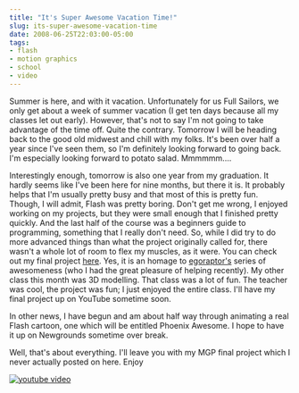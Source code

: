 ```yaml
---
title: "It's Super Awesome Vacation Time!"
slug: its-super-awesome-vacation-time
date: 2008-06-25T22:03:00-05:00
tags:
- flash
- motion graphics
- school
- video
---
```

Summer is here, and with it vacation. Unfortunately for us Full Sailors, we only get about a week of summer vacation (I get ten days because all my classes let out early). However, that's not to say I'm not going to take advantage of the time off. Quite the contrary. Tomorrow I will be heading back to the good old midwest and chill with my folks. It's been over half a year since I've seen them, so I'm definitely looking forward to going back. I'm especially looking forward to potato salad. Mmmmmm....

Interestingly enough, tomorrow is also one year from my graduation. It hardly seems like I've been here for nine months, but there it is. It probably helps that I'm usually pretty busy and that most of this is pretty fun. Though, I will admit, Flash was pretty boring. Don't get me wrong, I enjoyed working on my projects, but they were small enough that I finished pretty quickly. And the last half of the course was a beginners guide to programming, something that I really don't need. So, while I did try to do more advanced things than what the project originally called for, there wasn't a whole lot of room to flex my muscles, as it were. You can check out my final project [here](http://66.192.104.111/~mhackmann/ffm/project2). Yes, it is an homage to [egoraptor's](http://www.egoraptor.net/) series of awesomeness (who I had the great pleasure of helping recently). My other class this month was 3D modelling. That class was a lot of fun. The teacher was cool, the project was fun; I just enjoyed the entire class. I'll have my final project up on YouTube sometime soon.

In other news, I have begun and am about half way through animating a real Flash cartoon, one which will be entitled Phoenix Awesome. I hope to have it up on Newgrounds sometime over break.

Well, that's about everything. I'll leave you with my MGP final project which I never actually posted on here. Enjoy

[![youtube video](https://img.youtube.com/vi/0JIccRK5PUA/0.jpg)](https://www.youtube.com/watch?v=0JIccRK5PUA)
